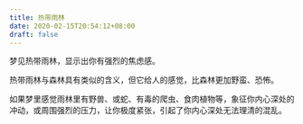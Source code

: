 ```yaml
---
title: 热带雨林
date: 2020-02-15T20:54:12+08:00
draft: false
---
```


梦见热带雨林，显示出你有强烈的焦虑感。

热带雨林与森林具有类似的含义，但它给人的感觉，比森林更加野蛮、恐怖。

如果梦里感觉雨林里有野兽、或蛇、有毒的爬虫、食肉植物等，象征你内心深处的冲动，或周围强烈的压力，让你极度紧张，引起了你内心深处无法理清的混乱。

